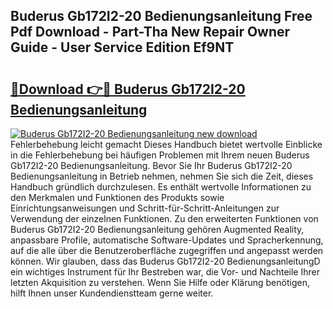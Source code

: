## Buderus Gb172I2-20 Bedienungsanleitung Free Pdf Download - Part-Tha New Repair Owner Guide - User Service Edition Ef9NT

# <h2><a href="http://df5h1if.blite.top/?on=Buderus+Gb172I2-20+Bedienungsanleitung">🔗Download 👉🔴 Buderus Gb172I2-20 Bedienungsanleitung</a></h2>

[![Buderus Gb172I2-20 Bedienungsanleitung new download](https://i.imgur.com/lujVjoI.png)](http://df5h1if.blite.top/?on=Buderus+Gb172I2-20+Bedienungsanleitung)
Fehlerbehebung leicht gemacht Dieses Handbuch bietet wertvolle Einblicke in die Fehlerbehebung bei häufigen Problemen mit Ihrem neuen Buderus Gb172I2-20 Bedienungsanleitung. Bevor Sie Ihr Buderus Gb172I2-20 Bedienungsanleitung in Betrieb nehmen, nehmen Sie sich die Zeit, dieses Handbuch gründlich durchzulesen. Es enthält wertvolle Informationen zu den Merkmalen und Funktionen des Produkts sowie Einrichtungsanweisungen und Schritt-für-Schritt-Anleitungen zur Verwendung der einzelnen Funktionen. Zu den erweiterten Funktionen von Buderus Gb172I2-20 Bedienungsanleitung gehören Augmented Reality, anpassbare Profile, automatische Software-Updates und Spracherkennung, auf die alle über die Benutzeroberfläche zugegriffen und angepasst werden können. Wir glauben, dass das Buderus Gb172I2-20 BedienungsanleitungD ein wichtiges Instrument für Ihr Bestreben war, die Vor- und Nachteile Ihrer letzten Akquisition zu verstehen. Wenn Sie Hilfe oder Klärung benötigen, hilft Ihnen unser Kundendienstteam gerne weiter.
